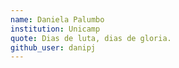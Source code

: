 ```yaml
---
name: Daniela Palumbo
institution: Unicamp
quote: Dias de luta, dias de gloria.
github_user: danipj
---
```

